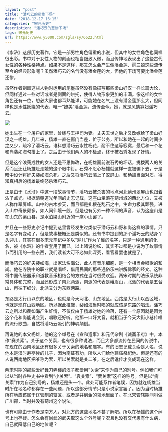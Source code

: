 ```yaml
---
layout: "post"
title: "潘巧云的悲惨下场"
date: "2018-12-17 16:15"
categories: "宋元历史"
description: "潘巧云的悲惨下场"
tags: 宋元历史
url: https://www.y5000.com/zgls/sy/6622.html
---
```






《水浒》这部历史著作，它是一部男性角色偏重的小说，但其中的女性角色也同样很出彩。书中对于女性人物的刻画也相当细致入微，而且传神地表现出了这些古代女性的各种性格特点。如果不是这样，那又怎么会产生像潘金莲、扈三娘这些流传至今的经典形象呢？虽然潘巧云的名气没有潘金莲的大，但他的下场可要比潘金莲还惨。

虽然作者刻画这些人物时运用的笔墨虽然没有像描写那些梁山好汉一样长篇大论，但同样通过一些对话或者是侧面的烘托，使得人物形象更加的丰满。像这样的女性角色还有一位，想必大家也都耳熟能详，可能她在名气上没有潘金莲那么大，但同样也是水性妖娆的代表，唯一“媲美”潘金莲，流传至今。她，就是风韵寡妇潘巧云。

![](https://img.y5000.com/uploads/allimg/161206/1K53QC5-0.jpg)

她出生在一个屠户的家里，曾嫁与王押司为妻。丈夫去世之后才又改嫁给了梁山好汉之一杨雄。几年来，杨雄一直在衙门当差，忙于公务，所以和她在一起的时间少之又少，疏冷了潘巧云。谁料想潘巧云水性杨花，耐不住这等寂寞，最后和一个花和尚裴如海勾搭上了。之后由于他们两人的不检点，终于被石秀发现了奸情。

但是这个浪荡成性的女人还是不思悔改，在杨雄面前说石秀的坏话，挑拨两人的关系而且还让杨雄赶走她的这个眼中钉。石秀不忍心杨雄就这样一直被骗下去，于是暗中设计将奸夫裴如海杀死。之后又将潘巧云骗上了翠屏山，和杨雄当面对质，得知真相后的杨雄最终怒杀潘巧云。

正是由于《水浒》中这一段故事情节，潘巧云被杀害的地点河北蓟州翠屏山也跟着沾了点光。根据清朝道光年间的史志记载，这座山坐落在蓟州城的西北方位，又被人称作翠屏峰。山中的古木参天，而且都是扎根在乱石之中，生命力极其顽强。进入山中奇景颇多，如人间仙境一般。但是也有另外一种不同的声音，认为这座山是在山东的梁山县，是水泊梁山附近的一座小山罢了。

并且在一些野史杂记中提到这里曾经发生过类似于潘巧云和野和尚这样的事情。只是名字有变动了，但是故事梗概还是类似的。还有书中提到的那个潘巧云的贴身丫头迎儿，其实在很多宋元笔记中多以“迎儿”作为丫鬟的名字，只是一种通用的化名，被《水浒》的作者套用了而已。以上诸说纷纭，其实不过都是小说为了故事情节而引用的一些东西，我们读者大可不必如此深究，看官看罢也就是了。

而潘巧云的奸夫裴如海，出家法名海公，此人有音乐细胞，是一个相当会唱歌的和尚。他在寺院中的职业就是唱经，借用民间的那些通俗乐曲讲解佛家的经文。这种将中国传统器乐和道教音乐相结合的方式在当时很受欢迎。两宋时期的法乐系统非常具体和完整，而且还形成了南北两派，南派的代表是峨眉山，北派的代表是五台山，再往下细分，北派又分为东西两路。

东路是太行山以东的地区，也就是今天河北、山东地区。西路是太行山以西区域，也就是现在山西地区。所以据此推敲，裴如海当时唱的就应该是东路的唱法。潘巧云之所以和裴如海产生奸情，不仅仅由于杨雄对她的冷落，还有一个原因就是因为这个花和尚能说会到，唱歌还好听。他那一口好梵音，就相当于今天大街小巷传唱的流行歌曲，自然将潘巧云吸引的神魂颠倒。

再说她的本父杨雄，他的这个绰号在《宣和遗事》和元代杂剧《诚斋乐府》中，本作“赛关索”。关于这个关索，也有很多种说法，而且大多都流传在民间的传说中。在现在的西南地区还有很多关于关索的地名和庙宇。有的旧志记载关索是人名，说他本是汉时寿亭候的儿子，因为南征有功，所以人们给他建庙祭祀他。但是还有的人说西南地区把爷称为索，所以关索就是关二爷，在之后讹传才变成现在这样。

两宋时期的那些爱好舞刀弄棒的汉子都爱用“关索”来作为自己的别号。例如我们可以从当时各种史书中看到“小关索”、“袁关索”、“贾关索”这样的称号。但是以“病关索”作为自己别号的，杨雄还是头一个。此处可能系作者笔误，因为就连杨雄当时所在地名称都存在一些问题，所以这部分情节只是小说家言罢了。因为当时杨雄所在地应该属于辽管制的辖区，或者是并到金的领地里面了。在北宋管辖期间叫做广川郡，当时并没有蓟州这个说法。

也有可能由于作者是南方人，对北方的这些地名不甚了解吧。所以在杨雄的这个绰号上也存疑。怎么会有尚武的武夫取这么个外号呢？况且也没有交代患有什么病，自己就降低自己的地位呢？
